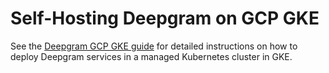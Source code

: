 # Self-Hosting Deepgram on GCP GKE
See the [Deepgram GCP GKE guide](https://developers.deepgram.com/docs/gcp-k8s) for detailed instructions on how to deploy Deepgram services in a managed Kubernetes cluster in GKE.
